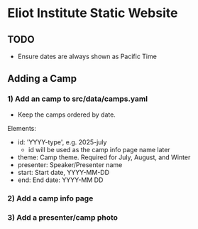 # Eliot Institute Static Website

## TODO

- Ensure dates are always shown as Pacific Time 

## Adding a Camp

### 1) Add an camp to src/data/camps.yaml

- Keep the camps ordered by date.

Elements:

- id: 'YYYY-type', e.g. 2025-july
    - id will be used as the camp info page name later
- theme: Camp theme. Required for July, August, and Winter
- presenter: Speaker/Presenter name
- start: Start date, YYYY-MM-DD
- end: End date: YYYY-MM DD

### 2) Add a camp info page

### 3) Add a presenter/camp photo
